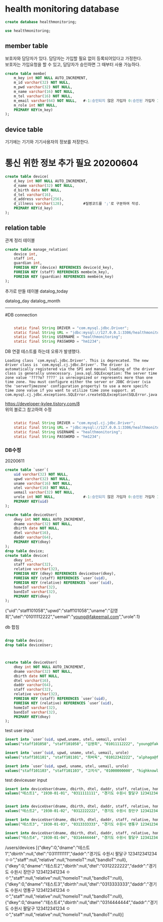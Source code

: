 # health monitoring database
```sql
create database healthmonitoring;

use healthmonitoring;
```
## member table
보호자와 담당자가 있다. 담당자는 가입할 필요 없이 등록되어있다고 가정한다.<br>
보호자는 가입요청을 할 수 있고, 담당자가 승인하면 그 때부터 사용 가능하다.
```sql
create table membe(
	m_key int NOT NULL AUTO_INCREMENT,
    m_id varchar(32) NOT NULL,
    m_pwd varchar(32) NOT NULL,
    m_name varchar(16) NOT NULL,	
    m_tel varchar(16) NOT NULL,
    m_email varchar(64) NOT NULL,	#-1:승인되지 않은 가입자 0:승인된 가입자 1:담당자
    m_role int NOT NULL,
    PRIMARY KEY(m_key)
);
```
## device table
기기에는 기기와 기기사용자의 정보를 저장한다.<br>
# 통신 위한 정보 추가 필요 20200604<br>

```sql
create table device(
	d_key int NOT NULL AUTO_INCREMENT,
    d_name varchar(32) NOT NULL,
    d_birth date NOT NULL,
    d_tel varchar(16),
    d_address varchar(256),
    d_illness varchar(128),			#질병코드를 ';'로 구분하여 작성.
    PRIMARY KEY(d_key)
);
```
## relation table
관계 정리 테이블
```sql 
create table manage_relation(
	device int,
    staff int,
    guardian int,
	FOREIGN KEY (device) REFERENCES device(d_key),
    FOREIGN KEY (staff) REFERENCES membe(m_key),
    FOREIGN KEY (guardian) REFERENCES membe(m_key)
);
```

추가로 만들 테이블
datalog_today

datalog_day
datalog_month



-------------
#DB connection


```java

    static final String DRIVER = "com.mysql.jdbc.Driver";
    static final String URL = "jdbc:mysql://127.0.0.1:3306/healthmonitoring";
    static final String USERNAME = "healthmonitoring";
    static final String PASSWORD = "hm1234";

```
DB 연결 테스트를 하는데 오류가 발생했다.
```
Loading class `com.mysql.jdbc.Driver'. This is deprecated. The new driver class is `com.mysql.cj.jdbc.Driver'. The driver is automatically registered via the SPI and manual loading of the driver class is generally unnecessary. java.sql.SQLException: The server time zone value '????α? ????' is unrecognized or represents more than one time zone. You must configure either the server or JDBC driver (via the 'serverTimezone' configuration property) to use a more specifc time zone value if you want to utilize time zone support. at com.mysql.cj.jdbc.exceptions.SQLError.createSQLException(SQLError.java:129)
```


https://developer-kylee.tistory.com/8<br>
위의 블로그 참고하여 수정
```java

    static final String DRIVER = "com.mysql.cj.jdbc.Driver";
    static final String URL = "jdbc:mysql://127.0.0.1:3306/healthmonitoring?serverTimezone=UTC";
    static final String USERNAME = "healthmonitoring";
    static final String PASSWORD = "hm1234";

```




### DB수정
20200611
```sql
create table `user`(
    uid varchar(32) NOT NULL,
    upwd varchar(32) NOT NULL,
    uname varchar(16) NOT NULL, 
    utel varchar(16) NOT NULL,
    uemail varchar(32) NOT NULL,    
    urole int NOT NULL,             #-1:승인되지 않은 가입자 0:승인된 가입자 1:담당자
    PRIMARY KEY(uid)
);

create table deviceUser(
    dkey int NOT NULL AUTO_INCREMENT,
    dname varchar(32) NOT NULL,
    dbirth date NOT NULL,
    dtel varchar(16),
    daddr varchar(64),
    PRIMARY KEY(dkey)
);
drop table device;
create table device(
    dkey int,
    staff varchar(32),
    relative varchar(32),
    FOREIGN KEY (dkey) REFERENCES deviceUser(dkey),
    FOREIGN KEY (staff) REFERENCES `user`(uid),
    FOREIGN KEY (relative) REFERENCES `user`(uid),
    homeIoT varchar(32),
    bandIoT varchar(32),
    PRIMARY KEY(dkey)
);
```
{"uid":"staff101058","upwd":"staff101058","uname":"김영희","utel":"01011112222","uemail":"young@fakeemail.com","urole":1}

db 합침
```sql

drop table device;
drop table deviceUser;



create table deviceUser(
    dkey int NOT NULL AUTO_INCREMENT,
    dname varchar(32) NOT NULL,
    dbirth date NOT NULL,
    dtel varchar(16),
    daddr varchar(64),
    staff varchar(32),
    relative varchar(32),
    FOREIGN KEY (staff) REFERENCES `user`(uid),
    FOREIGN KEY (relative) REFERENCES `user`(uid),
    homeIoT varchar(32),
    bandIoT varchar(32),
    PRIMARY KEY(dkey)
);
```

test user input
```sql
insert into `user`(uid, upwd,uname, utel, uemail, urole)
values("staff101058", "staff101058", "김영희", "01011112222", "young@fakeemail.com", "1");

insert into `user`(uid, upwd, uname, utel, uemail, urole)
values("staff101101", "staff101101", "최바둑", "01012342222", "alphago@fakeemail.com", "1");

insert into `user`(uid, upwd, uname, utel, uemail, urole)
values("staff101103", "staff101103", "고지식", "01000000000", "highknowledge@fakeemail.com", "1");
```

test deviceuser input
```sql
insert into deviceUser(dname, dbirth, dtel, daddr, staff, relative, homeIoT, bandIoT)
values("테스트1", "1930-01-01", "0311111111", "경기도 수원시 팔달구 123412341234 ㅇㅇ", "staff101058", null, "0.0.0.0", "0.0.0.0");


insert into deviceUser(dname, dbirth, dtel, daddr, staff, relative, homeIoT, bandIoT)
values("테스트2", "1930-01-02", "0312222222", "경기도 수원시 장안구 123412341234 ㅇㅇ", "staff101058", null, "0.0.0.0", "0.0.0.0");

insert into deviceUser(dname, dbirth, dtel, daddr, staff, relative, homeIoT, bandIoT)
values("테스트3", "1930-01-03", "0313333333", "경기도 수원시 영통구 123412341234 ㅇㅇ", "staff101058",null, "0.0.0.0", "0.0.0.0");

insert into deviceUser(dname, dbirth, dtel, daddr, staff, relative, homeIoT, bandIoT)
values("테스트4", "1930-01-04", "0314444444", "경기도 수원시 팔달구 123412341234 ㅇㅇ", "staff101058", null, "0.0.0.0", "0.0.0.0");
```

/users/devices
[{"dkey":0,"dname":"테스트1","dbirth":null,"dtel":"0311111111","daddr":"경기도 수원시 팔달구 123412341234 ㅇㅇ","staff":null,"relative":null,"homeIoT":null,"bandIoT":null},{"dkey":0,"dname":"테스트2","dbirth":null,"dtel":"0312222222","daddr":"경기도 수원시 장안구 123412341234 ㅇㅇ","staff":null,"relative":null,"homeIoT":null,"bandIoT":null},{"dkey":0,"dname":"테스트3","dbirth":null,"dtel":"0313333333","daddr":"경기도 수원시 영통구 123412341234 ㅇㅇ","staff":null,"relative":null,"homeIoT":null,"bandIoT":null},{"dkey":0,"dname":"테스트4","dbirth":null,"dtel":"0314444444","daddr":"경기도 수원시 팔달구 123412341234 ㅇㅇ","staff":null,"relative":null,"homeIoT":null,"bandIoT":null}]
